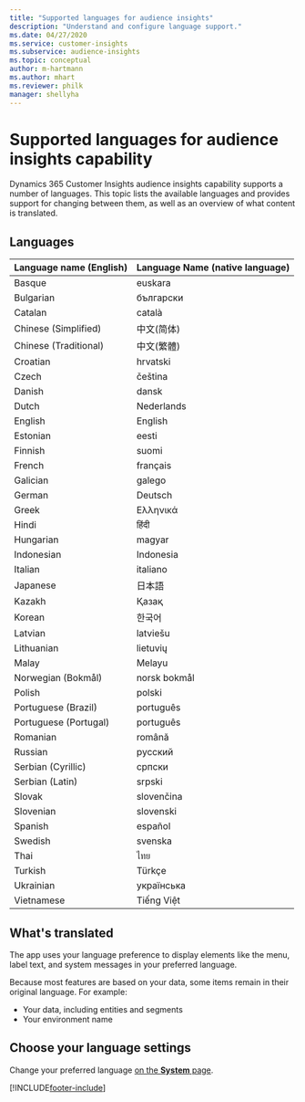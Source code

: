 ```yaml
---
title: "Supported languages for audience insights"
description: "Understand and configure language support."
ms.date: 04/27/2020
ms.service: customer-insights
ms.subservice: audience-insights
ms.topic: conceptual
author: m-hartmann
ms.author: mhart
ms.reviewer: philk
manager: shellyha
---
```


# Supported languages for audience insights capability

Dynamics 365 Customer Insights audience insights capability supports a number of languages. This topic lists the available languages and provides support for changing between them, as well as an overview of what content is translated.

## Languages

| Language name (English)| 	Language Name (native language) |
| ------------- | ------------- |
| Basque | euskara |
| Bulgarian | български |
| Catalan | català |
| Chinese (Simplified) | 中文(简体) |
| Chinese (Traditional) | 中文(繁體) |
| Croatian | hrvatski |
| Czech | čeština |
| Danish | dansk |
| Dutch | Nederlands |
| English | English |
| Estonian | eesti |
| Finnish | suomi |
| French | français |
| Galician | galego |
| German | Deutsch |
| Greek | Ελληνικά |
| Hindi | हिंदी |
| Hungarian | magyar |
| Indonesian | Indonesia |
| Italian | italiano |
| Japanese | 日本語 |
| Kazakh | Қазақ |
| Korean | 한국어 |
| Latvian | latviešu |
| Lithuanian | lietuvių |
| Malay | Melayu |
| Norwegian (Bokmål) | norsk bokmål |
| Polish | polski |
| Portuguese (Brazil) | português |
| Portuguese (Portugal) | português |
| Romanian | română |
| Russian | pусский |
| Serbian (Cyrillic) | српски |
| Serbian (Latin) | srpski |
| Slovak | slovenčina |
| Slovenian | slovenski |
| Spanish | español |
| Swedish | svenska |
| Thai | ไทย |
| Turkish | Türkçe |
| Ukrainian | українська |
| Vietnamese | Tiếng Việt |

## What's translated

The app uses your language preference to display elements like the menu, label text, and system messages in your preferred language.

Because most features are based on your data, some items remain in their original language. For example:

- Your data, including entities and segments
- Your environment name

## Choose your language settings  

Change your preferred language [on the **System** page](system.md).


[!INCLUDE[footer-include](../includes/footer-banner.md)]